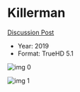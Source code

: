 # Killerman

[Discussion Post](https://www.avsforum.com/threads/bass-eq-for-filtered-movies.2995212/post-58955398)

* Year: 2019
* Format: TrueHD 5.1

![img 0](https://i.imgur.com/3Vcx5Ng.jpg)

![img 1](https://i.imgur.com/H7oWTak.png)

